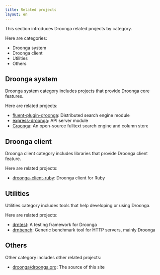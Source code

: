```yaml
---
title: Related projects
layout: en
---
```


This section introduces Droonga related projects by category.

Here are categories:

 * Droonga system
 * Droonga client
 * Utilities
 * Others

## Droonga system

Droonga system category includes projects that provide Droonga core features.

Here are related projects:

 * [fluent-plugin-droonga](https://github.com/droonga/fluent-plugin-droonga): Distributed search engine module
 * [express-droonga](https://github.com/droonga/express-droonga): API server module
 * [Groonga](http://groonga.org/): An open-source fulltext search engine and column store

## Droonga client

Droonga client category includes libraries that provide Droonga client feature.

Here are related projects:

 * [droonga-client-ruby](https://github.com/droonga/droonga-client-ruby): Droonga client for Ruby

## Utilities

Utilities category includes tools that help developing or using Droonga.

Here are related projects:

 * [drntest](https://github.com/droonga/drntest): A testing framework for Droonga
 * [drnbench](https://github.com/droonga/drnbench): Generic benchmark tool for HTTP servers, mainly Droonga

## Others

Other category includes other related projects:

 * [droonga/droonga.org](https://github.com/droonga/droonga.org): The source of this site
